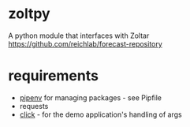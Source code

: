 # zoltpy
A python module that interfaces with Zoltar https://github.com/reichlab/forecast-repository

# requirements
- [pipenv](https://pipenv.readthedocs.io/en/latest/) for managing packages - see Pipfile
- requests
- [click](https://click.palletsprojects.com/en/7.x/) - for the demo application's handling of args
